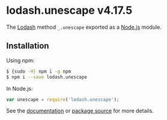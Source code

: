# lodash.unescape v4.17.5

The [Lodash](https://lodash.com/) method `_.unescape` exported as a [Node.js](https://nodejs.org/) module.

## Installation

Using npm:
```bash
$ {sudo -H} npm i -g npm
$ npm i --save lodash.unescape
```

In Node.js:
```js
var unescape = require('lodash.unescape');
```

See the [documentation](https://lodash.com/docs#unescape) or [package source](https://github.com/lodash/lodash/blob/4.17.5-npm-packages/lodash.unescape) for more details.
